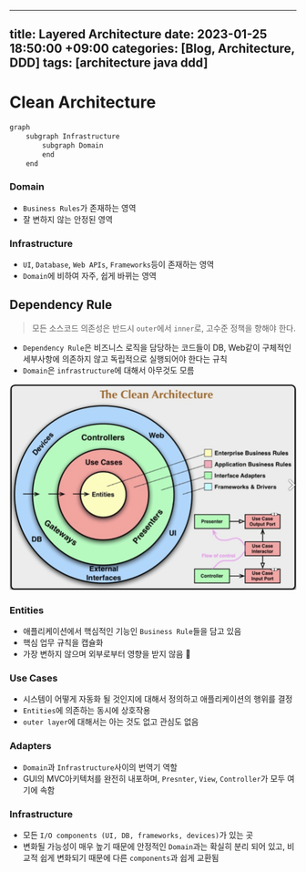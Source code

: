 
---
title: Layered Architecture
date: 2023-01-25 18:50:00 +09:00
categories: [Blog, Architecture, DDD]
tags: [architecture java ddd]
---

# Clean Architecture
```mermaid
graph
	subgraph Infrastructure
		subgraph Domain
		end
	end
```

### Domain
- `Business Rules`가 존재하는 영역
- 잘 변하지 않는 안정된 영역

### Infrastructure
- `UI`, `Database`, `Web APIs`, `Frameworks`등이 존재하는 영역
- `Domain`에 비하여 자주, 쉽게 바뀌는 영역


## Dependency Rule

> 모든 소스코드 의존성은 반드시 `outer`에서 `inner`로, 고수준 정책을 향해야 한다.

- `Dependency Rule`은 비즈니스 로직을 담당하는 코드들이 DB, Web같이 구체적인 세부사항에 의존하지 않고 독립적으로 실행되어야 한다는 규칙
- `Domain`은 `infrastructure`에 대해서 아무것도 모름



![clean_architecture](../img/clean_architecture.png)


### Entities
- 애플리케이션에서 핵심적인 기능인 `Business Rule`들을 담고 있음
- 핵심 업무 규칙을 캡슐화
- 가장 변하지 않으며 외부로부터 영향을 받지 않음

### Use Cases
- 시스템이 어떻게 자동화 될 것인지에 대해서 정의하고 애플리케이션의 행위를 결정
- `Entities`에 의존하는 동시에 상호작용
- `outer layer`에 대해서는 아는 것도 없고 관심도 없음

### Adapters
- `Domain`과 `Infrastructure`사이의 번역기 역할
- GUI의 MVC아키텍처를 완전히 내포하며, `Presnter`, `View`, `Controller`가 모두 여기에 속함

### Infrastructure
- 모든 `I/O components (UI, DB, frameworks, devices)`가 있는 곳
- 변화될 가능성이 매우 높기 때문에 안정적인 `Domain`과는 확실히 분리 되어 있고, 비교적 쉽게 변화되기 때문에 다른 `components`과 쉽게 교환됨

